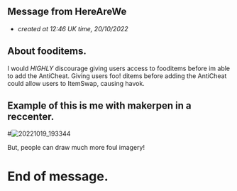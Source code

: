 ## Message from HereAreWe
* *created at 12:46 UK time, 20/10/2022*

## About fooditems.
I would *HIGHLY* discourage giving users access to fooditems before im able to add the AntiCheat.
Giving users foo!
ditems before adding the AntiCheat could allow users to ItemSwap, causing havok.

## Example of this is me with makerpen in a reccenter.
#![20221019_193344](https://user-images.githubusercontent.com/97604500/196982398-1045a60a-9e48-4cc6-ab3d-6d12f9ea87a8.png)

But, people can draw much more foul imagery!

# End of message.
